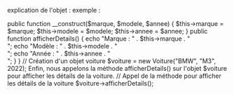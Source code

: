 explication de l'objet : exemple :

<?php
    Nous déclarons une classe Voiture qui représente une voiture. À l'intérieur de cette classe, nous définissons trois propriétés privées ($marque, $modele, $annee) qui stockent les informations relatives à la voiture. 

class Voiture {
    private $marque;
    private $modele;
    private $annee;

        <!-- Le constructeur __construct() est appelé lorsque nous créons un nouvel objet Voiture. Il prend en paramètre la marque, le modèle et l'année de la voiture, puis initialise les propriétés correspondantes. -->

    public function __construct($marque, $modele, $annee) {
        $this->marque = $marque;
        $this->modele = $modele;
        $this->annee = $annee;
    }

    <!-- La méthode afficherDetails() est définie pour afficher les détails de la voiture. Elle utilise les propriétés de l'objet pour obtenir les informations spécifiques à cette voiture et les affiche à l'écran. -->

    public function afficherDetails() {
        echo "Marque : " . $this->marque . "<br>";
        echo "Modèle : " . $this->modele . "<br>";
        echo "Année : " . $this->annee . "<br>";
    }
}
<!-- En dehors de la classe, nous créons un nouvel objet $voiture en utilisant le constructeur de la classe Voiture et en lui passant les valeurs spécifiques (marque, modèle, année). -->

// Création d'un objet voiture
$voiture = new Voiture("BMW", "M3", 2022);

Enfin, nous appelons la méthode afficherDetails() sur l'objet $voiture pour afficher les détails de la voiture.
    
// Appel de la méthode pour afficher les détails de la voiture
$voiture->afficherDetails();
